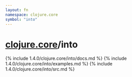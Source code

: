 ```yaml
---
layout: fn
namespace: clojure.core
symbol: "into"
---
```


# [clojure.core](../)/into

{% include 1.4.0/clojure.core/into/docs.md %}
{% include 1.4.0/clojure.core/into/examples.md %}
{% include 1.4.0/clojure.core/into/src.md %}

